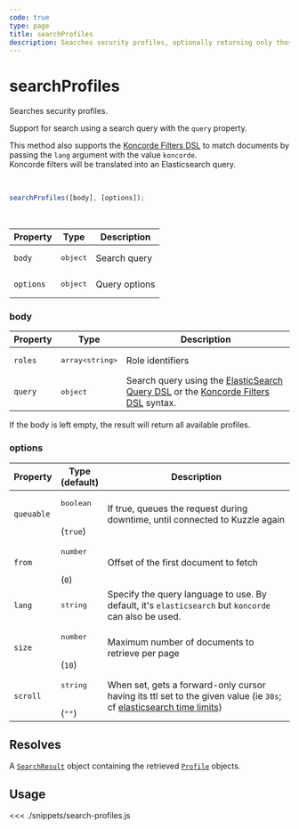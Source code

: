 ```yaml
---
code: true
type: page
title: searchProfiles
description: Searches security profiles, optionally returning only those linked to the provided list of security roles
---
```


# searchProfiles

Searches security profiles.

<SinceBadge version="auto-version" />
<SinceBadge version="Kuzzle 2.14.1" />

Support for search using a search query with the `query` property.

This method also supports the [Koncorde Filters DSL](/core/2/api/koncorde-filters-syntax) to match documents by passing the `lang` argument with the value `koncorde`.  
Koncorde filters will be translated into an Elasticsearch query.  

<br />

```js
searchProfiles([body], [options]);
```

<br />

| Property | Type | Description |
|--- |--- |--- |
| `body` | <pre>object</pre> | Search query |
| `options` | <pre>object</pre> | Query options |

### body
| Property | Type | Description |
| --- | --- | --- |
| `roles` | <pre>array&lt;string&gt;</pre> | Role identifiers <DeprecatedBadge version="auto-version"/>|
| `query` | <pre>object</pre> | Search query using the [ElasticSearch Query DSL](https://www.elastic.co/guide/en/elasticsearch/reference/7.4/query-dsl.html) or the [Koncorde Filters DSL](/core/2/api/koncorde-filters-syntax) syntax. <SinceBadge version="auto-version"/>|

If the body is left empty, the result will return all available profiles.

### options

| Property   | Type<br/>(default)              | Description                                                                                                                                                                                                       |
| ---------- | ------------------------------- | ----------------------------------------------------------------------------------------------------------------------------------------------------------------------------------------------------------------- |
| `queuable` | <pre>boolean</pre><br/>(`true`) | If true, queues the request during downtime, until connected to Kuzzle again                                                                                                                                      |
| `from`     | <pre>number</pre><br/>(`0`)     | Offset of the first document to fetch                                                                                                                                                                             |
| `lang`     | <pre>string</pre>               | Specify the query language to use. By default, it's `elasticsearch` but `koncorde` can also be used. |
| `size`     | <pre>number</pre><br/>(`10`)    | Maximum number of documents to retrieve per page                                                                                                                                                                  |
| `scroll`   | <pre>string</pre><br/>(`""`)    | When set, gets a forward-only cursor having its ttl set to the given value (ie `30s`; cf [elasticsearch time limits](https://www.elastic.co/guide/en/elasticsearch/reference/7.3/common-options.html#time-units)) |

## Resolves

A [`SearchResult`](sdk/js/7/core-classes/search-result) object containing the retrieved [`Profile`](/sdk/js/7/core-classes/profile) objects.

## Usage

<<< ./snippets/search-profiles.js
